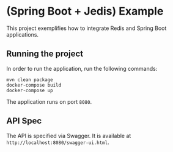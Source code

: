 # (Spring Boot + Jedis) Example
This project exemplifies how to integrate Redis and Spring Boot applications.
## Running the project
In order to run the application, run the following commands:
```
mvn clean package
docker-compose build
docker-compose up
```
The application runs on port `8080`.
## API Spec
The API is specified via Swagger. It is available at `http://localhost:8080/swagger-ui.html`.
